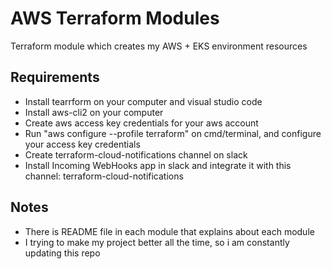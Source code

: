 # AWS Terraform Modules

Terraform module which creates my AWS + EKS environment resources


## Requirements

- Install tearrform on your computer and visual studio code
- Install aws-cli2 on your computer
- Create aws access key credentials for your aws account
- Run "aws configure --profile terraform" on cmd/terminal, and configure your access key credentials
- Create terraform-cloud-notifications channel on slack
- Install Incoming WebHooks app in slack and integrate it with this channel: terraform-cloud-notifications

## Notes

- There is README file in each module that explains about each module
- I trying to make my project better all the time, so i am constantly updating this repo
